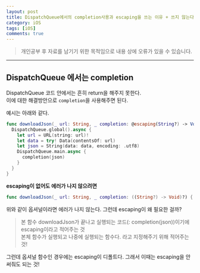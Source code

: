 ```yaml
---
layout: post
title: DispatchQueue에서의 completion사용과 escaping을 쓰는 이유 + 쓰지 않는다면 어떻게 해야하는가?
category: iOS
tags: [iOS]
comments: true
---
```


> 개인공부 후 자료를 남기기 위한 목적임으로 내용 상에 오류가 있을 수 있습니다.    

<hr>

## DispatchQueue 에서는 completion

DispatchQueue 코드 안에서는 흔히 return을 해주지 못한다. <br>
이에 대한 해결방안으로 `completion`을 사용해주면 된다.

예시는 아래와 같다.

```swift
func downloadJson(_ url: String, _ completion: @escaping(String?) -> Void) {
  DispatchQueue.global().async {
    let url = URL(string: url)!
    let data = try! Data(contentsOf: url)
    let json = String(data: data, encoding: .utf8)
    DispatchQueue.main.async {
      completion(json)
    }
  }
}
```

**escaping이 없어도 에러가 나지 않으려면** <br>

```swift
func downloadJson(_ url: String, _ completion: ((String?) -> Void)?) { // code }
```
위와 같이 옵셔널이라면 에러가 나지 않는다. 그런데 escaping이 왜 필요한 걸까?

> 본 함수 downloadJson가 끝나고 실행되는 코드(: completion(json))이기에 escaping이라고 적어주는 것           
본체 함수가 실행되고 나중에 실행되는 함수다. 라고 지정해주기 위해 적어주는 것!     

그런데 옵셔널 함수인 경우에는 escaping이 디폴트다. 그래서 이때는 escaping을 안써줘도 되는 것!
